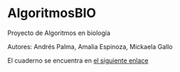 # AlgoritmosBIO
Proyecto de Algoritmos en biología

Autores: Andrés Palma, Amalia Espinoza, Mickaela Gallo

El cuaderno se encuentra en [el siguiente enlace](./Espinoza_Gallo_Palma_Proyecto/Espinoza_Gallo_Palma.ipynb)
